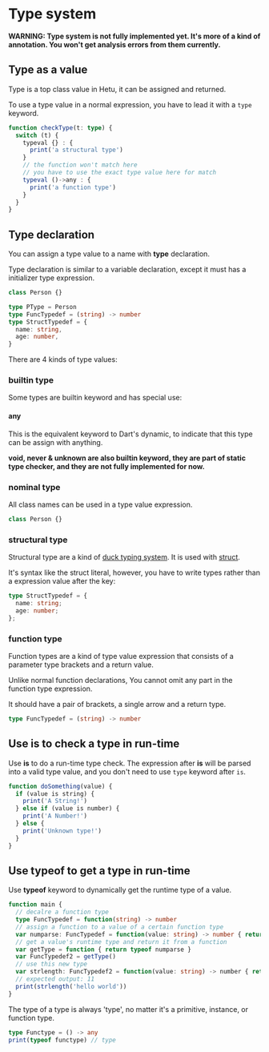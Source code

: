 # Type system

**WARNING: Type system is not fully implemented yet. It's more of a kind of annotation. You won't get analysis errors from them currently.**

## Type as a value

Type is a top class value in Hetu, it can be assigned and returned.

To use a type value in a normal expression, you have to lead it with a `type` keyword.

```typescript
function checkType(t: type) {
  switch (t) {
    typeval {} : {
      print('a structural type')
    }
    // the function won't match here
    // you have to use the exact type value here for match
    typeval ()->any : {
      print('a function type')
    }
  }
}
```

## Type declaration

You can assign a type value to a name with **type** declaration.

Type declaration is similar to a variable declaration, except it must has a initializer type expression.

```typescript
class Person {}

type PType = Person
type FuncTypedef = (string) -> number
type StructTypedef = {
  name: string,
  age: number,
}
```

There are 4 kinds of type values:

### builtin type

Some types are builtin keyword and has special use:

#### any

This is the equivalent keyword to Dart's dynamic, to indicate that this type can be assign with anything.

**void, never & unknown are also builtin keyword, they are part of static type checker, and they are not fully implemented for now.**

### nominal type

All class names can be used in a type value expression.

```typescript
class Person {}
```

### structural type

Structural type are a kind of [duck typing system](https://en.wikipedia.org/wiki/Duck_typing). It is used with [struct](../struct/readme.md).

It's syntax like the struct literal, however, you have to write types rather than a expression value after the key:

```typescript
type StructTypedef = {
  name: string;
  age: number;
};
```

### function type

Function types are a kind of type value expression that consists of a parameter type brackets and a return value.

Unlike normal function declarations, You cannot omit any part in the function type expression.

It should have a pair of brackets, a single arrow and a return type.

```typescript
type FuncTypedef = (string) -> number
```

## Use is to check a type in run-time

Use **is** to do a run-time type check. The expression after **is** will be parsed into a valid type value, and you don't need to use `type` keyword after `is`.

```typescript
function doSomething(value) {
  if (value is string) {
    print('A String!')
  } else if (value is number) {
    print('A Number!')
  } else {
    print('Unknown type!')
  }
}
```

## Use typeof to get a type in run-time

Use **typeof** keyword to dynamically get the runtime type of a value.

```typescript
function main {
  // decalre a function type
  type FuncTypedef = function(string) -> number
  // assign a function to a value of a certain function type
  var numparse: FuncTypedef = function(value: string) -> number { return number.parse(value) }
  // get a value's runtime type and return it from a function
  var getType = function { return typeof numparse }
  var FuncTypedef2 = getType()
  // use this new type
  var strlength: FuncTypedef2 = function(value: string) -> number { return value.length }
  // expected output: 11
  print(strlength('hello world'))
}
```

The type of a type is always 'type', no matter it's a primitive, instance, or function type.

```typescript
type Functype = () -> any
print(typeof functype) // type
```
